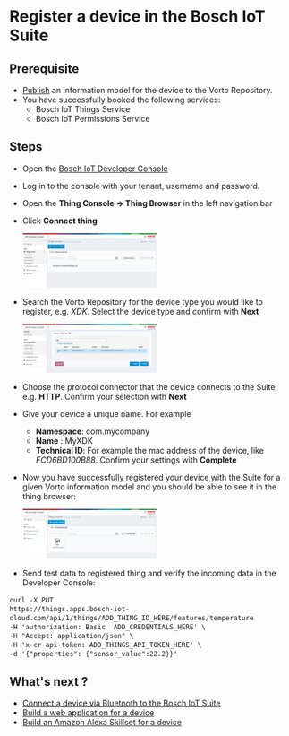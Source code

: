 # Register a device in the Bosch IoT Suite


## Prerequisite

- [Publish](tutorial-create_and_publish_with_web_editor.md) an information model for the device to the Vorto Repository.  
- You have successfully booked the following services:
	- Bosch IoT Things Service
	- Bosch IoT Permissions Service  

## Steps

- Open the <a href="https://console.bosch-iot-suite.com">Bosch IoT Developer Console</a>
- Log in to the console with your tenant, username and password.
- Open the **Thing Console -> Thing Browser** in the left navigation bar
- Click **Connect thing**

	<img src="./images/connect_xdk_kura/step2_connect.png" width="50%"/>

- Search the Vorto Repository for the device type you would like to register, e.g. _XDK_. Select the device type and confirm with **Next**

	<img src="./images/connect_xdk_kura/step2_connect_vorto.png" width="50%"/>

- Choose the protocol connector that the device connects to the Suite, e.g. **HTTP**. Confirm your selection with **Next**
- Give your device a unique name. For example
	- **Namespace**: com.mycompany
	- **Name** : MyXDK
	- **Technical ID**: For example the mac address of the device, like _FCD6BD100B88_. Confirm your settings with **Complete**
- Now you have successfully registered your device with the Suite for a given Vorto information model and you should be able to see it in the thing browser:
	
	<img src="./images/connect_xdk_kura/step2_7.png" width="50%"/>

- Send test data to registered thing and verify the incoming data in the Developer Console:

```
curl -X PUT 
https://things.apps.bosch-iot-cloud.com/api/1/things/ADD_THING_ID_HERE/features/temperature
-H 'authorization: Basic  ADD_CREDENTIALS_HERE' \
-H "Accept: application/json" \
-H 'x-cr-api-token: ADD_THINGS_API_TOKEN_HERE' \
-d '{"properties": {"sensor_value":22.2}}'
```

## What's next ? 

- [Connect a device via Bluetooth to the Bosch IoT Suite](tutorial_connect_xdk_ble.md)
- [Build a web application for a device](tutorial_create_webapp_dashboard.md)
- [Build an Amazon Alexa Skillset for a device](tutorial_voicecontrol_alexa.md)
